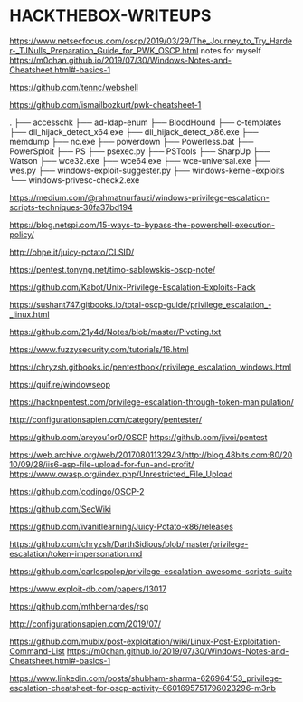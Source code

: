 # HACKTHEBOX-WRITEUPS
https://www.netsecfocus.com/oscp/2019/03/29/The_Journey_to_Try_Harder-_TJNulls_Preparation_Guide_for_PWK_OSCP.html
notes for myself
https://m0chan.github.io/2019/07/30/Windows-Notes-and-Cheatsheet.html#-basics-1

https://github.com/tennc/webshell

https://github.com/ismailbozkurt/pwk-cheatsheet-1

.
├── accesschk
├── ad-ldap-enum
├── BloodHound
├── c-templates
├── dll_hijack_detect_x64.exe
├── dll_hijack_detect_x86.exe
├── memdump
├── nc.exe
├── powerdown
├── Powerless.bat
├── PowerSploit
├── PS
├── psexec.py
├── PSTools
├── SharpUp
├── Watson
├── wce32.exe
├── wce64.exe
├── wce-universal.exe
├── wes.py
├── windows-exploit-suggester.py
├── windows-kernel-exploits
└── windows-privesc-check2.exe

https://medium.com/@rahmatnurfauzi/windows-privilege-escalation-scripts-techniques-30fa37bd194

https://blog.netspi.com/15-ways-to-bypass-the-powershell-execution-policy/

http://ohpe.it/juicy-potato/CLSID/

https://pentest.tonyng.net/timo-sablowskis-oscp-note/

https://github.com/Kabot/Unix-Privilege-Escalation-Exploits-Pack

https://sushant747.gitbooks.io/total-oscp-guide/privilege_escalation_-_linux.html


https://github.com/21y4d/Notes/blob/master/Pivoting.txt

https://www.fuzzysecurity.com/tutorials/16.html

https://chryzsh.gitbooks.io/pentestbook/privilege_escalation_windows.html


https://guif.re/windowseop

https://hacknpentest.com/privilege-escalation-through-token-manipulation/

http://configurationsapien.com/category/pentester/

https://github.com/areyou1or0/OSCP
https://github.com/jivoi/pentest

https://web.archive.org/web/20170801132943/http://blog.48bits.com:80/2010/09/28/iis6-asp-file-upload-for-fun-and-profit/
https://www.owasp.org/index.php/Unrestricted_File_Upload

https://github.com/codingo/OSCP-2

https://github.com/SecWiki

https://github.com/ivanitlearning/Juicy-Potato-x86/releases



https://github.com/chryzsh/DarthSidious/blob/master/privilege-escalation/token-impersonation.md

https://github.com/carlospolop/privilege-escalation-awesome-scripts-suite

https://www.exploit-db.com/papers/13017

https://github.com/mthbernardes/rsg

http://configurationsapien.com/2019/07/

https://github.com/mubix/post-exploitation/wiki/Linux-Post-Exploitation-Command-List
https://m0chan.github.io/2019/07/30/Windows-Notes-and-Cheatsheet.html#-basics-1


https://www.linkedin.com/posts/shubham-sharma-626964153_privilege-escalation-cheatsheet-for-oscp-activity-6601695751796023296-m3nb


